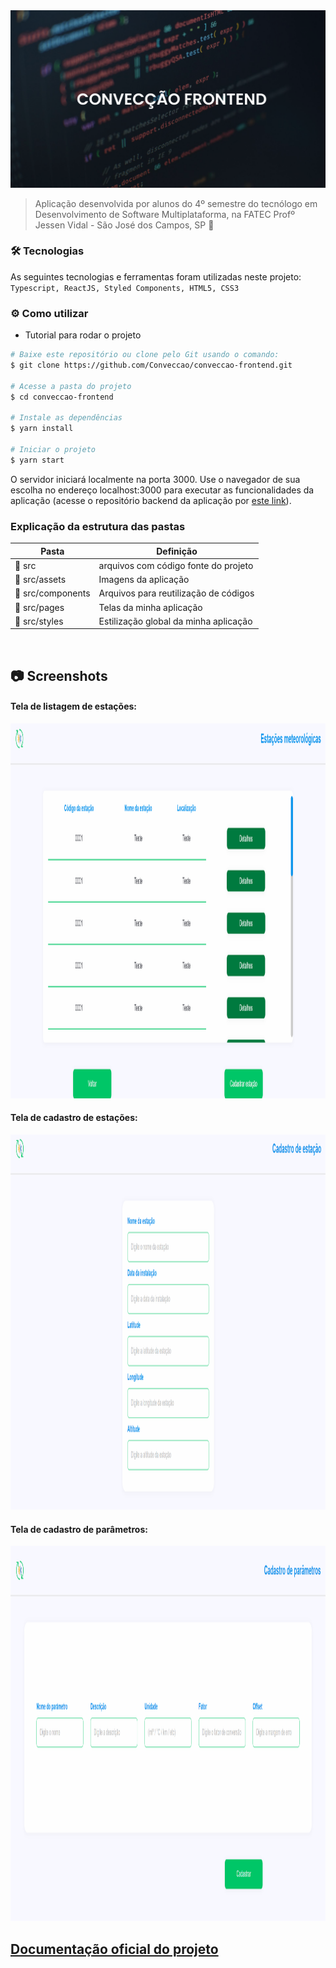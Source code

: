 <img src = "https://github.com/Conveccao/conveccao-frontend/blob/develop/docs/convec%C3%A7%C3%A3o-frontend.png">

> Aplicação desenvolvida por alunos do 4º semestre do tecnólogo em Desenvolvimento de Software Multiplataforma, na FATEC Profº Jessen Vidal - São José dos Campos, SP :rocket:

### :hammer_and_wrench: Tecnologias

As seguintes tecnologias e ferramentas foram utilizadas neste projeto: `Typescript, ReactJS, Styled Components, HTML5, CSS3`

### :gear: Como utilizar

- Tutorial para rodar o projeto

```bash
# Baixe este repositório ou clone pelo Git usando o comando:
$ git clone https://github.com/Conveccao/conveccao-frontend.git

# Acesse a pasta do projeto
$ cd conveccao-frontend

# Instale as dependências
$ yarn install

# Iniciar o projeto
$ yarn start


```
O servidor iniciará localmente na porta 3000. Use o navegador de sua escolha no endereço localhost:3000 para executar as funcionalidades da aplicação (acesse o repositório backend da aplicação por [este link](https://github.com/Conveccao/conveccao-backend)).

### Explicação da estrutura das pastas

| Pasta                                                       | Definição                                                                       |
| ----------------------------------------------------------- | ------------------------------------------------------------------------------- |
| :open_file_folder: src                               | arquivos com código fonte do projeto |
| :open_file_folder: src/assets                          | Imagens da aplicação|
| :open_file_folder: src/components | Arquivos para reutilização de códigos |
| :open_file_folder: src/pages | Telas da minha aplicação |
| :open_file_folder: src/styles | Estilização global da minha aplicação |

</br>

## 📷 Screenshots

#### Tela de listagem de estações:
<img width="2500px" height="600px" src="https://github.com/Conveccao/conveccao-frontend/blob/develop/docs/tela-lista-sensores.png">
</br>

#### Tela de cadastro de estações:
<img width="2500px" height="600px" src="https://github.com/Conveccao/conveccao-frontend/blob/develop/docs/tela-cadastro-estacao.png">
</br>

#### Tela de cadastro de parâmetros:
<img width="2500px" height="600px" src="https://github.com/Conveccao/conveccao-frontend/blob/develop/docs/tela-cadastro-parametros.png">
</br>

## [Documentação oficial do projeto](https://github.com/Conveccao/conveccao-documentacao)

<br>
